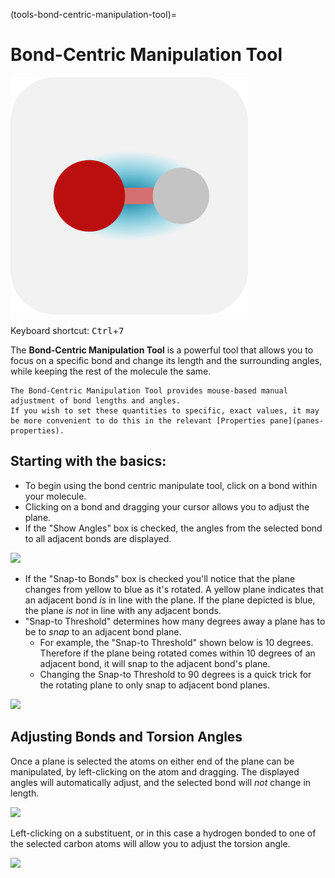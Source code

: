 (tools-bond-centric-manipulation-tool)=

# Bond-Centric Manipulation Tool

![The icon of the Bond-Centric Manipulation Tool in light mode.](../../_static/icon_bond-centric.svg)

Keyboard shortcut: <kbd>Ctrl</kbd>+<kbd>7</kbd>

The **Bond-Centric Manipulation Tool** is a powerful tool that allows you to focus on a specific bond and change its length and the surrounding angles, while keeping the rest of the molecule the same.

```{tip}
The Bond-Centric Manipulation Tool provides mouse-based manual adjustment of bond lengths and angles.
If you wish to set these quantities to specific, exact values, it may be more convenient to do this in the relevant [Properties pane](panes-properties).
```

## Starting with the basics:

* To begin using the bond centric manipulate tool, click on a bond within your molecule.
* Clicking on a bond and dragging your cursor allows you to adjust the plane.
* If the "Show Angles" box is checked, the angles from the selected bond to all adjacent bonds are displayed.

![](../../_static/7da24017-25dd-4b64-83d6-5b9b5feb082c.png)

* If the "Snap-to Bonds" box is checked you'll notice that the plane changes from yellow to blue as it's rotated. A yellow plane indicates that an adjacent bond _is_ in line with the plane. If the plane depicted is blue, the plane _is not_ in line with any adjacent bonds.
* "Snap-to Threshold" determines how many degrees away a plane has to be to _snap_ to an adjacent bond plane. 
  * For example, the "Snap-to Threshold" shown below is 10 degrees. Therefore if the plane being rotated comes within 10 degrees of an adjacent bond, it will snap to the adjacent bond's plane. 
  * Changing the Snap-to Threshold to 90 degrees is a quick trick for the rotating plane to only snap to adjacent bond planes.

![](../../_static/7e6e3aa4-02e3-4476-8fc9-a8f298e6ee30.png)

## Adjusting Bonds and Torsion Angles

Once a plane is selected the atoms on either end of the plane can be manipulated, by left-clicking on the atom and dragging. The displayed angles will automatically adjust, and the selected bond will _not_ change in length.

![](../../_static/fbd1fea3-fd8c-42fe-9ea7-f5e6a41b5ceb.png)

Left-clicking on a substituent, or in this case a hydrogen bonded to one of the selected carbon atoms will allow you to adjust the torsion angle.

![](../../_static/298f626b-051e-4c3f-b53c-693a36201bf9.png)

